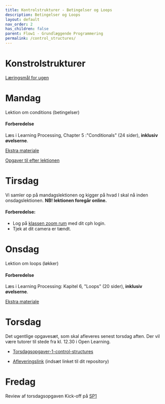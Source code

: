 ```yaml
---
title: Kontrolstrukturer - Betingelser og Loops
description: Betingelser og Loops
layout: default
nav_order: 2
has_children: false
parent: Flow1 - Grundlæggende Programmering
permalink: /control_structures/
---
```


# Konstrolstrukturer

[Læringsmål for ugen](./learningobjectives.md)

# Mandag

Lektion om conditions (betingelser)

#### Forberedelse
Læs i Learning Processing, Chapter 5 :"Conditionals" (24 sider), **inklusiv øvelserne**.

[Ekstra materiale](resources.md#Mandag)


[Opgaver til efter lektionen](https://github.com/Dat1Cphbusiness/Mandagsopgaver/blob/main/2.md)

# Tirsdag

Vi samler op på mandagslektionen og kigger på hvad I skal nå inden onsdagslektionen.
**NB! lektionen foregår online.**

#### Forberedelse:
- Log på [klassen zoom rum](https://cphbusiness.zoom.us/j/66755584856?pwd=RDRqZjBqSXBsTlR0QjRsTXh0UEFTUT09) med dit cph login.
- Tjek at dit camera er tændt.


# Onsdag 

Lektion om loops (løkker)
#### Forberedelse
Læs i Learning Processing: Kapitel 6, "Loops" (20 sider), **inklusiv øvelserne**.

[Ekstra materiale](resources.md#Onsdag)

# Torsdag

Det ugentlige opgavesæt, som skal afleveres senest torsdag aften.
Der vil være tutorer til stede fra kl. 12.30 i Open Learning.

- [Torsdagsopgaver-1-control-structures](https://github.com/Dat1Cphbusiness/Torsdagsopgaver-1-control-structures)

- [Afleveringslink](https://cphbusiness.mrooms.net/mod/assign/view.php?id=765987)
(indsæt linket til dit repository)

# Fredag
Review af torsdagsopgaven
Kick-off på [SP1](../../projects/SP1/)